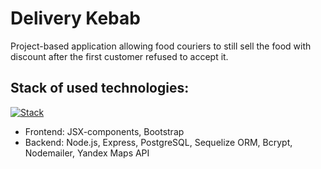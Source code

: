 # Delivery Kebab

Project-based application allowing food couriers to still sell the food with discount after the first customer refused to accept it.

## Stack of used technologies:

[![Stack](https://skillicons.dev/icons?i=js,postgres,express,nodejs&perline=16)](https://skillicons.dev)

- Frontend: JSX-components, Bootstrap
- Backend: Node.js, Express, PostgreSQL, Sequelize ORM, Bcrypt, Nodemailer, Yandex Maps API
